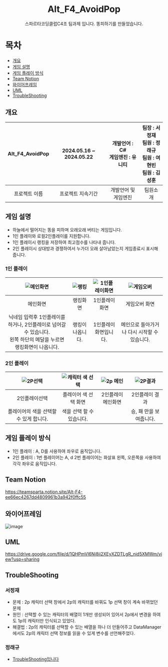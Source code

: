 <div align="center"><h1> Alt_F4_AvoidPop</h1>
스파르타코딩클럽C4조 팀과제 입니다. 똥피하기를 만들었습니다.</div>


# 목차
  - [개요](#개요) 
  - [게임 설명](#게임-설명)
  - [게임 플레이 방식](#게임-플레이-방식)
  - [Team Notion](#Team-Notion)
  - [와이어프레임](#와이어프레임)
  - [UML](#UML)
  - [TroubleShooting](#TroubleShooting)
## 개요

|Alt_F4_AvoidPop|2024.05.16 ~ 2024.05.22| 개발언어 : C# <br> 게임엔진 : 유니티|   팀장 : 서정재<br> 팀원 : 정래규<br>  팀원 : 여현빈 <br> 팀원 : 김성훈 |
|:----:|:----:|:----:|:----:|
|프로젝트 이름 |프로젝트 지속기간|개발언어 및 게임엔진|팀원소개|

## 게임 설명
- 하늘에서 떨어지는 똥을 피하며 오래오래 버티는 게임입니다.<br>
- 1인 플레이와 로컬2인플레이를 지원합니다.
- 1인 플레이시 랭킹을 저장하여 최고점수를 나타내 줍니다.
- 2인 플레이시 상대방과 경쟁하여서 누가더 오래 살아남았는지 게임종료시 표시해 줍니다.

### 1인 플레이
|![메인화면](https://github.com/ChungRaeGyu/Alt_F4_AvoidPop/assets/125470068/bc2c365f-99fe-4ef0-8955-812115ea1d39)|![랭킹](https://github.com/ChungRaeGyu/Alt_F4_AvoidPop/assets/125470068/a61becdc-da9f-46af-886f-9808148b418a)|![1인플레이화면](https://github.com/ChungRaeGyu/Alt_F4_AvoidPop/assets/125470068/df6bb7a4-ed57-45cf-9c89-addfacf7a379)|![게임오버](https://github.com/ChungRaeGyu/Alt_F4_AvoidPop/assets/125470068/aba02879-e97f-453f-92ef-01faba82258e)|
|:---:|:---:|:---:|:---:|
|메인화면|랭킹화면|1인플레이화면|게임오버 화면|
|닉네임 입력후 1인플레이를 하거나, 2인플레이로 넘어갈 수 있습니다. <br>왼쪽 하단의 메달을 누르면 랭킹화면이 나옵니다.|랭킹이 나옵니다.|1인플레이 화면입니다.|메인으로 돌아가거나 다시 시작할 수 있습니다.

### 2인 플레이
|![2P선택](https://github.com/ChungRaeGyu/Alt_F4_AvoidPop/assets/125470068/387f2672-1780-4911-b850-94efeab63f6d)|![캐릭터 색 선택](https://github.com/ChungRaeGyu/Alt_F4_AvoidPop/assets/125470068/a09959c7-6915-4823-9533-bf830fa990a9)|![2p 메인](https://github.com/ChungRaeGyu/Alt_F4_AvoidPop/assets/125470068/fe9e3642-1ae8-4a01-96f3-09cd5eaa1541)|![2P결과](https://github.com/ChungRaeGyu/Alt_F4_AvoidPop/assets/125470068/ceba4789-f861-46f2-b5a4-bb85f30d218b)|
|:---:|:---:|:---:|:---:|
|2인플레이선택|플레이어 색 선택 화면|2인플레이 메인화면|2인플레이 결과|
|플레이어의 색을 선택할 수 있게 합니다.|색을 선택 할 수 있습니다.||승, 패 만을 보여줍니다.|


## 게임 플레이 방식
- 1인 플레이 : A, D를 사용하여 좌우로 움직입니다.
- 2인 플레이 : 1번 플레이어는 A, d 2번 플레이어는 화살표 왼쪽, 오른쪽을 사용하여 각각 좌우로 움직입니다.


## Team Notion
https://teamsparta.notion.site/Alt-F4-ee66ec4267dd4809961b3a942f0ffc55


## 와이어프레임
![image](https://github.com/ChungRaeGyu/Alt_F4_AvoidPop_CODE/assets/125470068/5cf3a5bf-8652-4832-958e-7f76d87c0a75)


## UML
https://drive.google.com/file/d/1QHPmVl6Nj8ii2XEyXZDTLgR_nid5XMWm/view?usp=sharing
## TroubleShooting
### 서정재
- 문제 :  2p 캐릭터 선택 창에서 2p의 캐릭터를 바꿔도 1p 선택 창이 계속 바뀌었던 문제
- 원인 : 선택할 수 있는 캐릭터의 배열이 1개만 생성되어 있어서 2p에서 변경을 하여도 1p의 캐릭터만 인식되고 있었다.
- 해결법 : 2p의 캐릭터를 선택할 수 있는 배열을 하나 더 만들어주고 DataManager에서도 2p의 캐릭터 선택 정보를 읽을 수 있게 변수를 선언해주었다. 
### 정래규
- [TroubleShooting입니다](./Character/README.md)
